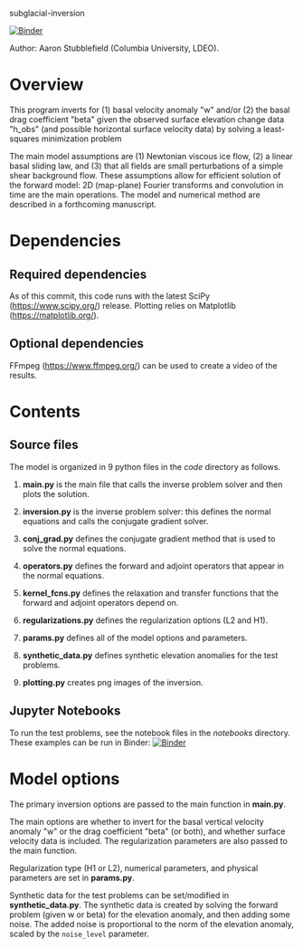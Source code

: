 subglacial-inversion

[![Binder](https://mybinder.org/badge_logo.svg)](https://mybinder.org/v2/gh/agstub/subglacial-inversion/HEAD?labpath=notebooks%2F1_Figs3-5.ipynb)

Author: Aaron Stubblefield (Columbia University, LDEO).

# Overview
This program inverts for (1) basal velocity anomaly "w" and/or (2) the basal drag
coefficient "beta" given the observed surface
elevation change data "h_obs" (and possible horizontal surface velocity data) by solving a least-squares minimization problem

The main model assumptions are (1) Newtonian viscous ice flow, (2) a linear
basal sliding law, and (3) that all fields are small perturbations of a simple shear
background flow. These assumptions allow for efficient solution of the forward
model: 2D (map-plane) Fourier transforms and convolution in time are the main
operations. The model and numerical method are described in a forthcoming manuscript.

# Dependencies
## Required dependencies
As of this commit, this code runs with the latest SciPy (https://www.scipy.org/)
release. Plotting relies on Matplotlib (https://matplotlib.org/).


## Optional dependencies
FFmpeg (https://www.ffmpeg.org/) can be used to create a video of the results.

# Contents

## Source files
The model is organized in 9 python files in the *code* directory as follows.

1. **main.py** is the main file that calls the inverse problem solver and then
plots the solution.

2. **inversion.py** is the inverse problem solver: this defines the normal equations
and calls the conjugate gradient solver.

3. **conj_grad.py** defines the conjugate gradient method that is used to solve
the normal equations.

4. **operators.py** defines the forward and adjoint operators that appear in the
normal equations.

5. **kernel_fcns.py** defines the relaxation and transfer functions that the forward and adjoint
operators depend on.

6. **regularizations.py** defines the regularization options (L2 and H1).

7. **params.py** defines all of the model options and parameters.

8. **synthetic_data.py** defines synthetic elevation anomalies for the test problems.

9. **plotting.py** creates png images of the inversion.

## Jupyter Notebooks
To run the test problems, see the notebook files in the *notebooks* directory.
These examples can be run in Binder: [![Binder](https://mybinder.org/badge_logo.svg)](https://mybinder.org/v2/gh/agstub/subglacial-inversion/HEAD?labpath=notebooks%2F1_Figs3-5.ipynb)

# Model options

The primary inversion options are passed to the main function in **main.py**.

The main options are whether to invert for the basal vertical velocity anomaly "w" or the drag
coefficient "beta" (or both), and whether surface velocity data is included. The regularization
parameters are also passed to the main function. 

Regularization type (H1 or L2), numerical parameters, and physical parameters are set in **params.py**.

Synthetic data for the test problems can be set/modified in **synthetic_data.py**.
The synthetic data is created by solving the forward problem (given w or beta)
for the elevation anomaly, and then adding
some noise. The added noise is proportional to the norm of the elevation anomaly,
scaled by the `noise_level` parameter.
